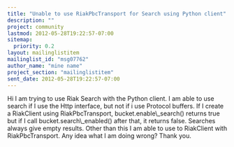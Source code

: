 ```yaml
---
title: "Unable to use RiakPbcTransport for Search using Python client"
description: ""
project: community
lastmod: 2012-05-28T19:22:57-07:00
sitemap:
  priority: 0.2
layout: mailinglistitem
mailinglist_id: "msg07762"
author_name: "mine name"
project_section: "mailinglistitem"
sent_date: 2012-05-28T19:22:57-07:00
---
```



Hi
I am trying to use Riak Search with the Python client.
I am able to use search if I use the Http interface, but not if i use Protocol 
buffers. If I create a RiakClient using RiakPbcTransport, 
bucket.enable\\_search() returns true but if I call bucket.search\\_enabled() after 
that, it returns false. Searches always give empty results. Other than this I 
am able to use to RiakClient with RiakPbcTransport.
Any idea what I am doing wrong?
Thank you.
 

